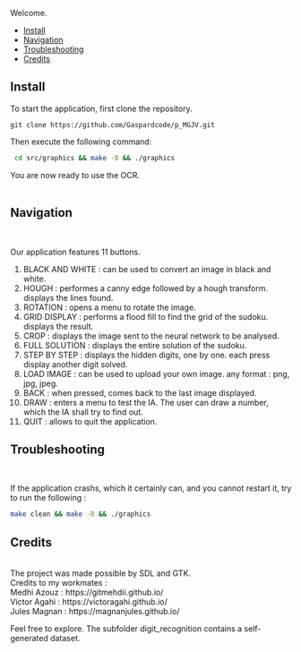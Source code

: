 
Welcome. 
<br /> 

- [Install](#install)
- [Navigation](#navigation)
- [Troubleshooting](#troubleshooting)
- [Credits](#credits)


## Install

To start the application, first clone the repository.  <br />
```git
git clone https://github.com/Gaspardcode/p_MGJV.git
```

Then execute the following command:  <br />

```bash
 cd src/graphics && make -B && ./graphics
```

You are now ready to use the OCR.
 <br />  <br />


## Navigation  
<br />

Our application features 11 buttons.  <br />
1. BLACK AND WHITE : can be used to convert an image in black and white.
2. HOUGH : performes a canny edge followed by a hough transform.
            displays the lines found. <br />
3. ROTATION : opens a menu to rotate the image. <br />
4. GRID DISPLAY : performs a flood fill to find the grid of the sudoku.
                    displays the result. <br />
5. CROP : displays the image sent to the neural network to be analysed. <br />
6. FULL SOLUTION : displays the entire solution of the sudoku. <br />
7. STEP BY STEP : displays the hidden digits, one by one.
                    each press display another digit solved. <br />
8. LOAD IMAGE : can be used to upload your own image.
                any format : png, jpg, jpeg. <br />
9. BACK : when pressed, comes back to the last image displayed. <br />
10. DRAW : enters a menu to test the IA.
            The user can draw a number, which the IA shall try to find out. <br />
11. QUIT : allows to quit the application. <br />

## Troubleshooting
<br/>

If the application crashs, which it certainly can, and you cannot restart it, try to run the following : <br/>
```bash
make clean && make -B && ./graphics
```

## Credits 
<br />
The project was made possible by SDL and GTK. <br />
Credits to my workmates : <br />
Medhi Azouz : https://gitmehdii.github.io/ <br />
Victor Agahi : https://victoragahi.github.io/ <br />
Jules Magnan : https://magnanjules.github.io/ <br />

Feel free to explore. The subfolder digit_recognition contains a self-generated dataset. <br />
